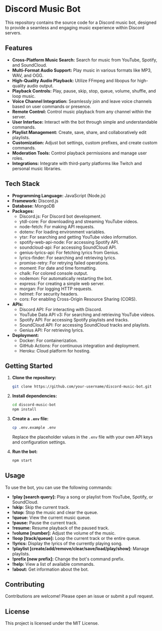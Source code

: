 # Discord Music Bot

This repository contains the source code for a Discord music bot, designed to provide a seamless and engaging music experience within Discord servers.

## Features

- **Cross-Platform Music Search:** Search for music from YouTube, Spotify, and SoundCloud.
- **Multi-Format Audio Support:** Play music in various formats like MP3, WAV, and OGG.
- **High-Quality Audio Playback:** Utilize FFmpeg and libopus for high-quality audio output.
- **Playback Controls:** Play, pause, skip, stop, queue, volume, shuffle, and loop music.
- **Voice Channel Integration:** Seamlessly join and leave voice channels based on user commands or presence.
- **Remote Control:** Control music playback from any channel within the server.
- **User Interface:** Interact with the bot through simple and understandable commands.
- **Playlist Management:** Create, save, share, and collaboratively edit playlists.
- **Customization:** Adjust bot settings, custom prefixes, and create custom commands.
- **Moderation Tools:** Control playback permissions and manage user roles.
- **Integrations:** Integrate with third-party platforms like Twitch and personal music libraries.

## Tech Stack

- **Programming Language:** JavaScript (Node.js)
- **Framework:** Discord.js
- **Database:** MongoDB
- **Packages:**
    - Discord.js: For Discord bot development.
    - ytdl-core: For downloading and streaming YouTube videos.
    - node-fetch: For making API requests.
    - dotenv: For loading environment variables.
    - ytsr: For searching and getting YouTube video information.
    - spotify-web-api-node: For accessing Spotify API.
    - soundcloud-api: For accessing SoundCloud API.
    - genius-lyrics-api: For fetching lyrics from Genius.
    - lyrics-finder: For searching and retrieving lyrics.
    - promise-retry: For retrying failed operations.
    - moment: For date and time formatting.
    - chalk: For colored console output.
    - nodemon: For automatically restarting the bot.
    - express: For creating a simple web server.
    - morgan: For logging HTTP requests.
    - helmet: For security headers.
    - cors: For enabling Cross-Origin Resource Sharing (CORS).
- **APIs:**
    - Discord API: For interacting with Discord.
    - YouTube Data API v3: For searching and retrieving YouTube videos.
    - Spotify API: For accessing Spotify playlists and tracks.
    - SoundCloud API: For accessing SoundCloud tracks and playlists.
    - Genius API: For retrieving lyrics.
- **Deployment:**
    - Docker: For containerization.
    - GitHub Actions: For continuous integration and deployment.
    - Heroku: Cloud platform for hosting.

## Getting Started

1. **Clone the repository:**
   ```bash
   git clone https://github.com/your-username/discord-music-bot.git
   ```

2. **Install dependencies:**
   ```bash
   cd discord-music-bot
   npm install
   ```

3. **Create a `.env` file:**
   ```bash
   cp .env.example .env
   ```
   Replace the placeholder values in the `.env` file with your own API keys and configuration settings.

4. **Run the bot:**
   ```bash
   npm start
   ```

## Usage

To use the bot, you can use the following commands:

- **!play [search query]:** Play a song or playlist from YouTube, Spotify, or SoundCloud.
- **!skip:** Skip the current track.
- **!stop:** Stop the music and clear the queue.
- **!queue:** View the current music queue.
- **!pause:** Pause the current track.
- **!resume:** Resume playback of the paused track.
- **!volume [number]:** Adjust the volume of the music.
- **!loop [track/queue]:** Loop the current track or the entire queue.
- **!lyrics:** Display the lyrics of the currently playing song.
- **!playlist [create/add/remove/clear/save/load/play/show]:** Manage playlists.
- **!prefix [new prefix]:** Change the bot's command prefix.
- **!help:** View a list of available commands.
- **!about:** Get information about the bot.

## Contributing

Contributions are welcome! Please open an issue or submit a pull request.

## License

This project is licensed under the MIT License.